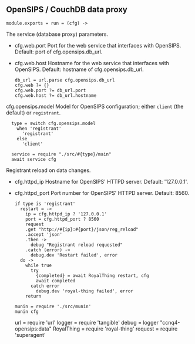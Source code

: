 OpenSIPS / CouchDB data proxy
-----------------------------

    module.exports = run = (cfg) ->

The service (database proxy) parameters.

* cfg.web.port Port for the web service that interfaces with OpenSIPS. Default: port of cfg.opensips.db_url.
* cfg.web.host Hostname for the web service that interfaces with OpenSIPS. Default: hostname of cfg.opensips.db_url.

      db_url = url.parse cfg.opensips.db_url
      cfg.web ?= {}
      cfg.web.port ?= db_url.port
      cfg.web.host ?= db_url.hostname

cfg.opensips.model Model for OpenSIPS configuration; either `client` (the default) or `registrant`.

      type = switch cfg.opensips.model
        when 'registrant'
          'registrant'
        else
          'client'

      service = require "./src/#{type}/main"
      await service cfg

Registrant reload on data changes.

* cfg.httpd_ip Hostname for OpenSIPS' HTTPD server. Default: '127.0.0.1'.
* cfg.httpd_port Port number for OpenSIPS' HTTPD server. Default: 8560.

      if type is 'registrant'
        restart = ->
          ip = cfg.httpd_ip ? '127.0.0.1'
          port = cfg.httpd_port ? 8560
          request
          .get "http://#{ip}:#{port}/json/reg_reload"
          .accept 'json'
          .then ->
            debug "Registrant reload requested"
          .catch (error) ->
            debug.dev 'Restart failed', error
        do ->
          while true
            try
              {completed} = await RoyalThing restart, cfg
              await completed
            catch error
              debug.dev 'royal-thing failed', error
          return

      munin = require './src/munin'
      munin cfg

    url = require 'url'
    logger = require 'tangible'
    debug = logger "ccnq4-opensips:data"
    RoyalThing = require 'royal-thing'
    request = require 'superagent'
